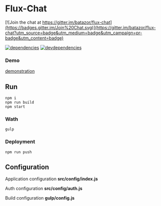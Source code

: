 # Flux-Chat

[![Join the chat at https://gitter.im/batazor/flux-chat](https://badges.gitter.im/Join%20Chat.svg)](https://gitter.im/batazor/flux-chat?utm_source=badge&utm_medium=badge&utm_campaign=pr-badge&utm_content=badge)

[![dependencies][deps.img]][deps.url]
[![devdependencies][devdeps.img]][devdeps.url]

### Demo
[demonstration](https://flux-chat.herokuapp.com)

## Run

    npm i
    npm run build
    npm start

### Wath

    gulp

### Deployment

    npm run push

## Configuration

Application configuration __src/config/index.js__

Auth configuration __src/config/auth.js__

Build configuration __gulp/config.js__

[deps.img]: https://david-dm.org/batazor/flux-chat.svg
[deps.url]: https://david-dm.org/batazor/flux-chat
[devdeps.img]: https://david-dm.org/batazor/flux-chat.svg
[devdeps.url]: https://david-dm.org/batazor/flux-chat#info=devDependencies
